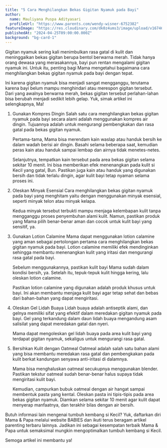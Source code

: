 ```yaml
---
title: "5 Cara Menghilangkan Bekas Gigitan Nyamuk pada Bayi"
author:
  name: Mauliyana Puspa Adityasari
  profileUrl: "https://www.parents.com/wendy-wisner-6752382"
featureImage: "https://res.cloudinary.com/dk0z4ums3/image/upload/v1674622103/attached_image/5-cara-menghilangkan-bekas-gigitan-nyamuk-pada-bayi-0-alodokter.jpg"
publishedAt: "2024-04-25T09:00:00.000Z"
background: "bg-card-1"
---
```


Gigitan nyamuk sering kali menimbulkan rasa gatal di kulit dan meninggalkan bekas gigitan berupa bentol berwarna merah. Tidak hanya orang dewasa yang merasakannya, bayi pun rentan mengalami gigitan nyamuk ini. Untuk itu, penting bagi Mama mengetahui bagaimana cara menghilangkan bekas gigitan nyamuk pada bayi dengan tepat.

Ini karena gigitan nyamuk bisa menjadi sangat mengganggu, terutama karena bayi belum mampu menghindari atau merespon gigitan tersebut. Dari yang awalnya berwarna merah, bekas gigitan tersebut perlahan-lahan bisa berubah menjadi sedikit lebih gelap. Yuk, simak artikel ini selengkapnya, Ma!

1. Gunakan Kompres Dingin
   Salah satu cara menghilangkan bekas gigitan nyamuk pada bayi secara alami adalah menggunakan kompres air dingin. Tujuannya adalah untuk mengurangi pembengkakan dan rasa gatal pada bekas gigitan nyamuk.

   Pertama-tama, Mama bisa merendam kain waslap atau handuk bersih ke dalam wadah berisi air dingin. Basahi selama beberapa saat, kemudian peras kain atau handuk sampai lembap dan airnya tidak menetes-netes.

   Selanjutnya, tempatkan kain tersebut pada area bekas gigitan selama sekitar 10 menit. Ini bisa memberikan efek menenangkan pada kulit si Kecil yang gatal, Bun. Pastikan juga kain atau handuk yang digunakan bersih dan tidak terlalu dingin, agar kulit bayi tetap nyaman selama proses ini.

2. Oleskan Minyak Esensial
   Cara menghilangkan bekas gigitan nyamuk pada bayi yang menghitam yaitu dengan menggunakan minyak esensial, seperti minyak telon atau minyak kelapa.

   Kedua minyak tersebut terbukti mampu menjaga kelembapan kulit tanpa mengganggu proses penyembuhan alami kulit. Namun, pastikan produk yang Mama pilih benar-benar aman dan cocok untuk kulit bayi yang sensitif, ya.

3. Gunakan Lotion Calamine
   Mama dapat menggunakan lotion calamine yang aman sebagai pertolongan pertama cara menghilangkan bekas gigitan nyamuk pada bayi. Lotion calamine memiliki efek mendinginkan sehingga membantu menenangkan kulit yang iritasi dan mengurangi rasa gatal pada bayi.

   Sebelum menggunakannya, pastikan kulit bayi Mama sudah dalam kondisi bersih, ya. Setelah itu, tepuk-tepuk kulit hingga kering, lalu oleskan lotion calamine.

   Pastikan lotion calamine yang digunakan adalah produk khusus untuk bayi. Ini akan membantu menjaga kulit bayi agar tetap sehat dan bebas dari bahan-bahan yang dapat mengiritasi.

4. Oleskan Gel Lidah Buaya
   Lidah buaya adalah antiseptik alami, dan gelnya memiliki sifat yang efektif dalam meredakan gigitan nyamuk pada bayi. Gel yang terkandung dalam daun lidah buaya mengandung asam salisilat yang dapat meredakan gatal dan nyeri.

   Mama dapat mengoleskan gel lidah buaya pada area kulit bayi yang terdapat gigitan nyamuk, sekaligus untuk mengurangi rasa gatal.

5. Bersihkan Kulit dengan Oatmeal
   Oatmeal adalah salah satu bahan alami yang bisa membantu meredakan rasa gatal dan pembengkakan pada kulit berkat kandungan senyawa anti-iritasi di dalamnya.

   Mama bisa menghaluskan oatmeal secukupnya menggunakan blender. Pastikan tekstur oatmeal sudah benar-benar halus supaya tidak mengiritasi kulit bayi.

   Kemudian, campurkan bubuk oatmeal dengan air hangat sampai membentuk pasta yang kental. Oleskan pasta ini tipis-tipis pada area bekas gigitan nyamuk. Diamkan selama sekitar 10 menit agar kulit dapat menyerap manfaatnya, dan terakhir bilas dengan air bersih.

Butuh informasi lain mengenai tumbuh kembang si Kecil? Yuk, daftarkan diri Mama & Papa melalui website BABIES dan ikuti terus beragam artikel parenting terbaru lainnya. Jadikan ini sebagai kesempatan terbaik Mama & Papa untuk semaksimal mungkin mengoptimalkan tumbuh kembang si Kecil.

Semoga artikel ini membantu ya!

